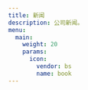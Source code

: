 ```yaml
---
title: 新闻
description: 公司新闻。
menu:
  main:
    weight: 20
    params:
      icon:
        vendor: bs
        name: book
---
```

